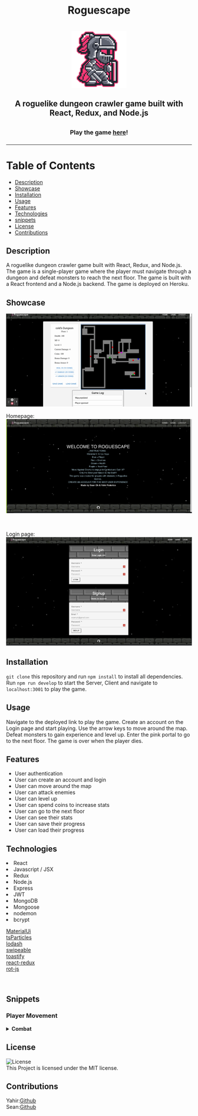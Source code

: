 
   <h1 align ="center">Roguescape<h1>
<p align="center">
<img align="center" src="./client/src/images/game.png" width="150">
</p>
   <h2 align ="center">A roguelike dungeon crawler game built with React, Redux, and Node.js<h2>

   <h3 align ="center">Play the game <a href="https://roguescape.herokuapp.com/">here</a>!<h3>
<hr />

# Table of Contents
* [Description](#description)
* [Showcase](#showcase)
* [Installation](#installation)
* [Usage](#usage)
* [Features](#features)
* [Technologies](#technologies)
* [snippets](#snippets)
* [License](#license)
* [Contributions](#contributions)

## Description
A roguelike dungeon crawler game built with React, Redux, and Node.js. The game is a single-player game where the player must navigate through a dungeon and defeat monsters to reach the next floor. The game is built with a React frontend and a Node.js backend. The game is deployed on Heroku.



## Showcase

![showcase](./client/src/images/Roguescape.gif)
<br />

Homepage: 
![homepage](./client/src/images/homepage.png)

<br />

Login page: 
![login](./client/src/images/login.png)

## Installation
`git clone` this repository and run `npm install` to install all dependencies. Run `npm run develop` to start the Server, Client and navigate to `localhost:3001` to play the game.

## Usage
Navigate to the deployed link to play the game. Create an account on the Login page and start playing. Use the arrow keys to move around the map. Defeat monsters to gain experience and level up. Enter the pink portal to go to the next floor. The game is over when the player dies.

## Features

* User authentication
* User can create an account and login
* User can move around the map
* User can attack enemies
* User can level up
* User can spend coins to increase stats
* User can go to the next floor
* User can see their stats
* User can save their progress
* User can load their progress

## Technologies

<li>React</li>
<li>Javascript / JSX </li>
<li>Redux</li>
<li>Node.js</li>
<li>Express</li>
<li>JWT</li>
<li>MongoDB</li>
<li>Mongoose</li>
<li>nodemon</li>
<li>bcrypt</li>

[MaterialUi](https://mui.com) <br />
[tsParticles](https://particles.js.org) <br />
[lodash](https://lodash.com) <br />
[swipeable](https://www.npmjs.com/package/react-swipeable) <br />
[toastify](https://www.npmjs.com/package/react-toastify) <br />
[react-redux](https://react-redux.js.org) <br />
[rot-js](https://www.npmjs.com/package/rot-js) <br />

<br>  

## Snippets
### Player Movement
<details>
  <summary><b>Combat</b></summary>




```javascript

 case 'enemy': {
          const playerHealth = player.attributes.health;
          const playerDamage = player.attributes.damage + player.attributes.bonusDamage;
          const enemyHealth = newEntity.attributes.health;
          let enemyDamage = newEntity.attributes.damage - player.attributes.bonusArmor;
          if (enemyDamage < 0) { enemyDamage = 0; };
          dispatch({
            type: DAMAGE,
            payload: {
              entityName: newEntity.entityName,
              dmgValue: playerDamage
            }
          });
          addToLog(`Dealt ${playerDamage} damage to ${newEntity.entityName} (Current health: ${state.entities[newEntity.entityName].attributes.health})`);
          dispatch({
            type: DAMAGE,
            payload: {
              entityName: 'player',
              dmgValue: enemyDamage
            }
          });
          addToLog(`Recieved ${enemyDamage} damage from ${newEntity.entityName}`);
          // check if enemy lived
          if (enemyHealth > playerDamage) {
            // check if player died
            if (enemyDamage >= playerHealth) {
              toast.error("YOU DIED");
              reset();
              return;
            }
          } else {
            dispatch({
              type: MOVE,
              payload: {
                entity: player,
                vector: vector
              }
            });
            dispatch({
              type: REMOVE_ENTITY,
              payload: { entityName: newEntity.entityName }
            });
            const baseXP = Math.floor((5 * (state.floor) ** 2 + 5));
            const xpVariance = Math.floor(Math.random() * (baseXP / 5) - (baseXP / 10));
            dispatch({
              type: GAIN_XP,
              payload: { value: baseXP + xpVariance }
            });
            addToLog(`Gained ${baseXP + xpVariance} XP`);
            dispatch({
              type: LEVEL_UP,
              payload: {
                stats: calculateStats,
                level: calculateLevel
              }
            });
            const baseCoins = Math.floor((2 * (state.floor) ** 1.5 + 5));
            const coinVariance = Math.floor(Math.random() * (baseCoins / 5) - (baseCoins / 10));
            dispatch({
              type: GAIN_COINS,
              payload: { coins: baseCoins + coinVariance }
            });
            addToLog(`Gained ${baseCoins + coinVariance} coins`);
          }
          break;

```
### 

</details>

## License
![License](https://img.shields.io/badge/license-MIT-blue.svg)
<br>
This Project is licensed under the MIT license.

## Contributions
Yahir:[Github](https://github.com/Yahir-F) <br />
Sean:[Github](https://github.com/seannoh)







    